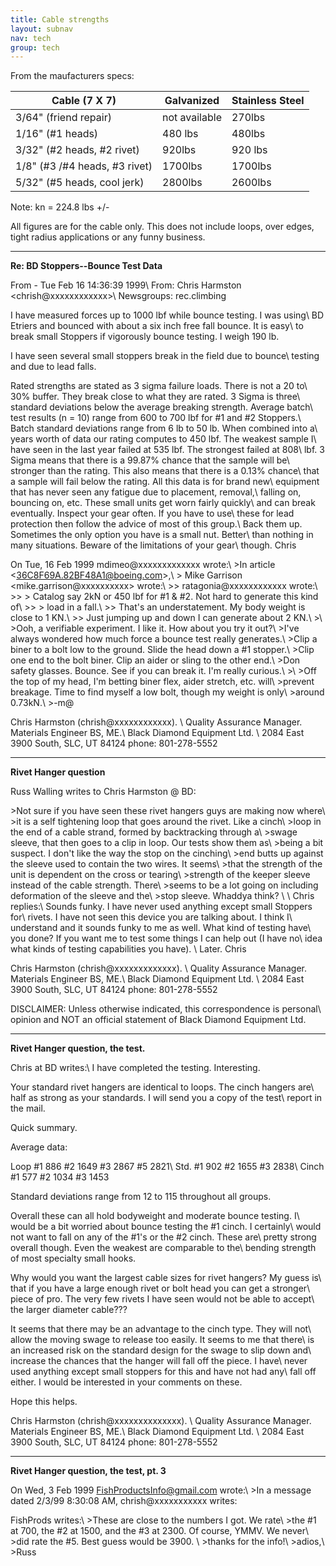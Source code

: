 ```yaml
---
title: Cable strengths
layout: subnav
nav: tech
group: tech
---
```



From the maufacturers specs:

<div class="table-responsive">
  <table class="table">
    <thead>
      <tr>
        <th>Cable (7 X 7)</th>
        <th>Galvanized</th>
        <th>Stainless Steel</th>
      </tr>
    </thead>
    <tbody>
      <tr>
        <td>3/64" (friend repair)</td> 
        <td>not available</td> 
        <td>270lbs</td> 
      </tr>
      <tr>
        <td>1/16" (#1
          heads)</td> 
        <td>480 lbs</td> 
        <td>480lbs</td> 
      </tr>
      <tr>
        <td>3/32" (#2
          heads, #2 rivet)</td> 
        <td>920lbs</td> 
        <td>920 lbs</td> 
      </tr>
      <tr>
        <td>1/8"
          (#3 /#4 heads, #3 rivet)</td> 
        <td>1700lbs</td> 
        <td>1700lbs</td> 
      </tr>
      <tr>
        <td>5/32"
          (#5 heads, cool jerk)</td> 
        <td>2800lbs</td> 
        <td>2600lbs</td> 
      </tr>
    </tbody>
  </table>
</div>

Note: kn = 224.8 lbs +/-

All figures are for the cable only. This does not
include loops, over edges, tight radius applications or any funny
business.


---


**Re: BD Stoppers--Bounce Test Data**

From - Tue Feb 16 14:36:39 1999\\
  From: Chris Harmston &lt;chrish@xxxxxxxxxxxx&gt;\\
Newsgroups: rec.climbing

I have measured forces up to 1000 lbf while bounce testing.
I was using\\
BD Etriers and bounced with about a six inch free fall bounce.
It is easy\\
to break small Stoppers if vigorously bounce testing. I weigh
190 lb.

I have seen several small stoppers break in the field due to
bounce\\
testing and due to lead falls.

Rated strengths are stated as 3 sigma failure loads. There
is not a 20 to\\
30% buffer. They break close to what they are rated. 3 Sigma is
three\\
standard deviations below the average breaking strength. Average
batch\\
test results (n = 10) range from 600 to 700 lbf for #1 and #2
Stoppers.\\
Batch standard deviations range from 6 lb to 50 lb. When combined
into a\\
years worth of data our rating computes to 450 lbf. The weakest
sample I\\
have seen in the last year failed at 535 lbf. The strongest failed
at 808\\
lbf. 3 Sigma means that there is a 99.87% chance that the sample
will be\\
stronger than the rating. This also means that there is a 0.13%
chance\\
that a sample will fail below the rating. All this data is for
brand new\\
equipment that has never seen any fatigue due to placement, removal,\\
falling on, bouncing on, etc. These small units get worn fairly
quickly\\
and can break eventually. Inspect your gear often. If you have
to use\\
these for lead protection then follow the advice of most of this
group.\\
Back them up. Sometimes the only option you have is a small nut.
Better\\
than nothing in many situations. Beware of the limitations of
your gear\\
though. Chris

On Tue, 16 Feb 1999 mdimeo@xxxxxxxxxxxxx wrote:\\
&gt;In article &lt;36C8F69A.82BF48A1@boeing.com&gt;,\\
  &gt; Mike Garrison &lt;mike.garrison@xxxxxxxxxx&gt; wrote:\\
  &gt;&gt; ratagonia@xxxxxxxxxxxx wrote:\\
&gt;&gt; &gt; Catalog say 2kN or 450 lbf for #1 &amp; #2. Not
hard to generate this kind of\\
&gt;&gt; &gt; load in a fall.\\
&gt;&gt; That's an understatement. My body weight is close to
1 KN.\\
&gt;&gt; Just jumping up and down I can generate about 2 KN.\\
&gt;\\
&gt;Ooh, a verifiable experiment. I like it. How about you try
it out?\\
&gt;I've always wondered how much force a bounce test really generates.\\
&gt;Clip a biner to a bolt low to the ground. Slide the head down
a #1 stopper.\\
&gt;Clip one end to the bolt biner. Clip an aider or sling to
the other end.\\
&gt;Don safety glasses. Bounce. See if you can break it. I'm really
curious.\\
&gt;\\
&gt;Off the top of my head, I'm betting biner flex, aider stretch,
etc. will\\
&gt;prevent breakage. Time to find myself a low bolt, though my
weight is only\\
&gt;around 0.73kN.\\
&gt;-m@

Chris Harmston (chrish@xxxxxxxxxxxx). \\
Quality Assurance Manager. Materials Engineer BS, ME.\\
Black Diamond Equipment Ltd. \\
2084 East 3900 South, SLC, UT 84124 phone: 801-278-5552


---


**Rivet Hanger question**

Russ Walling writes to Chris Harmston @ BD:

&gt;Not sure if you have seen these rivet hangers guys are
making now where\\
&gt;it is a self tightening loop that goes around the rivet. Like
a cinch\\
&gt;loop in the end of a cable strand, formed by backtracking
through a\\
&gt;swage sleeve, that then goes to a clip in loop. Our tests
show them as\\
&gt;being a bit suspect. I don't like the way the stop on the
cinching\\
&gt;end butts up against the sleeve used to contain the two wires.
It seems\\
&gt;that the strength of the unit is dependent on the cross or
tearing\\
&gt;strength of the keeper sleeve instead of the cable strength.
There\\
&gt;seems to be a lot going on including deformation of the sleeve
and the\\
&gt;stop sleeve. Whaddya think? \\
\\
Chris replies:\\
Sounds funky. I have never used anything except small Stoppers
for\\
rivets. I have not seen this device you are talking about. I think
I\\
understand and it sounds funky to me as well. What kind of testing
have\\
you done? If you want me to test some things I can help out (I
have no\\
idea what kinds of testing capabilities you have). \\
Later. Chris

Chris Harmston (chrish@xxxxxxxxxxxxx). \\
Quality Assurance Manager. Materials Engineer BS, ME.\\
Black Diamond Equipment Ltd. \\
2084 East 3900 South, SLC, UT 84124 phone: 801-278-5552

DISCLAIMER: Unless otherwise indicated, this correspondence
is personal\\
opinion and NOT an official statement of Black Diamond Equipment
Ltd.


---


**Rivet Hanger question, the test.**

Chris at BD writes:\\
I have completed the testing. Interesting.

Your standard rivet hangers are identical to loops. The cinch
hangers are\\
half as strong as your standards. I will send you a copy of the
test\\
report in the mail.

Quick summary.

Average data:

Loop #1 886 #2 1649 #3 2867 #5 2821\\
Std. #1 902 #2 1655 #3 2838\\
Cinch #1 577 #2 1034 #3 1453

Standard deviations range from 12 to 115 throughout all groups.

Overall these can all hold bodyweight and moderate bounce testing.
I\\
would be a bit worried about bounce testing the #1 cinch. I certainly\\
would not want to fall on any of the #1's or the #2 cinch. These
are\\
pretty strong overall though. Even the weakest are comparable
to the\\
bending strength of most specialty small hooks.

Why would you want the largest cable sizes for rivet hangers?
My guess is\\
that if you have a large enough rivet or bolt head you can get
a stronger\\
piece of pro. The very few rivets I have seen would not be able
to accept\\
the larger diameter cable???

It seems that there may be an advantage to the cinch type.
They will not\\
allow the moving swage to release too easily. It seems to me that
there\\
is an increased risk on the standard design for the swage to slip
down and\\
increase the chances that the hanger will fall off the piece.
I have\\
never used anything except small stoppers for this and have not
had any\\
fall off either. I would be interested in your comments on these.

Hope this helps.

Chris Harmston (chrish@xxxxxxxxxxxxxx). \\
Quality Assurance Manager. Materials Engineer BS, ME.\\
Black Diamond Equipment Ltd. \\
2084 East 3900 South, SLC, UT 84124 phone: 801-278-5552


---


**Rivet Hanger question, the test, pt. 3**

On Wed, 3 Feb 1999 FishProductsInfo@gmail.com wrote:\\
  &gt;In a message dated 2/3/99 8:30:08 AM, chrish@xxxxxxxxxxx writes:

FishProds writes:\\
&gt;These are close to the numbers I got. We rate\\
&gt;the #1 at 700, the #2 at 1500, and the #3 at 2300. Of course,
YMMV. We never\\
&gt;did rate the #5. Best guess would be 3900. \\
&gt;thanks for the info!\\
&gt;adios,\\
&gt;Russ
